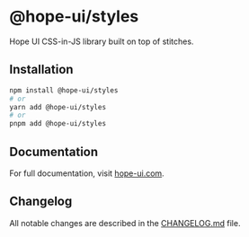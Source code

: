 # @hope-ui/styles

Hope UI CSS-in-JS library built on top of stitches.

## Installation

```bash
npm install @hope-ui/styles
# or
yarn add @hope-ui/styles
# or
pnpm add @hope-ui/styles
```

## Documentation

For full documentation, visit [hope-ui.com](https://hope-ui.com/).

## Changelog

All notable changes are described in the [CHANGELOG.md](./CHANGELOG.md) file.
